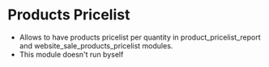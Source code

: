 Products Pricelist
===================

- Allows to have products pricelist per quantity in product_pricelist_report and website_sale_products_pricelist modules.
- This module doesn't run byself

